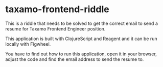 # taxamo-frontend-riddle

This is a riddle that needs to be solved to get the correct email to send a resume 
for Taxamo Frontend Engineer position. 

This application is built with ClojureScript and Reagent and it can be run locally
with Figwheel.

You have to find out how to run this application, open it in your browser, adjust the code
and find the email address to send the resume to.

